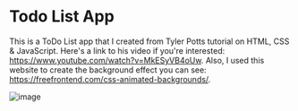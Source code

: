 # Todo List App
This is a ToDo List app that I created from Tyler Potts tutorial on HTML, CSS & JavaScript. Here's a link to his video if you're interested: https://www.youtube.com/watch?v=MkESyVB4oUw. Also, I used this website to create the background effect you can see: https://freefrontend.com/css-animated-backgrounds/.

![image](https://github.com/krishsanghvi/todolist/assets/57648915/a04f1293-6228-41b6-84b9-3030e6be9382)

